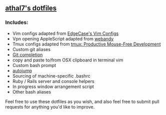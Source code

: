 ## [athal7's dotfiles](https://github.com/athal7/dotfiles)

### Includes:
  - Vim configs adapted from [EdgeCase's Vim Configs](https://github.com/edgecase/vim-config)
  - Vpn opening AppleScript adapted from [webandy](https://github.com/webandy/applescripts)
  - Tmux configs adapted from [tmux: Productive Mouse-Free Development](http://pragprog.com/book/bhtmux/tmux)
  - Custom git aliases
  - [Git completion](https://github.com/git/git/blob/master/contrib/completion/git-completion.bash)
  - copy and paste to/from OSX clipboard in terminal vim
  - Custom bash prompt
  - [autojump](https://github.com/joelthelion/autojump/wiki)
  - Sourcing of machine-specific .bashrc
  - Ruby / Rails server and console helpers
  - In progress window arrangement script
  - Other bash aliases

Feel free to use these dotfiles as you wish, and also feel free to submit pull requests for anything you'd like to improve.
